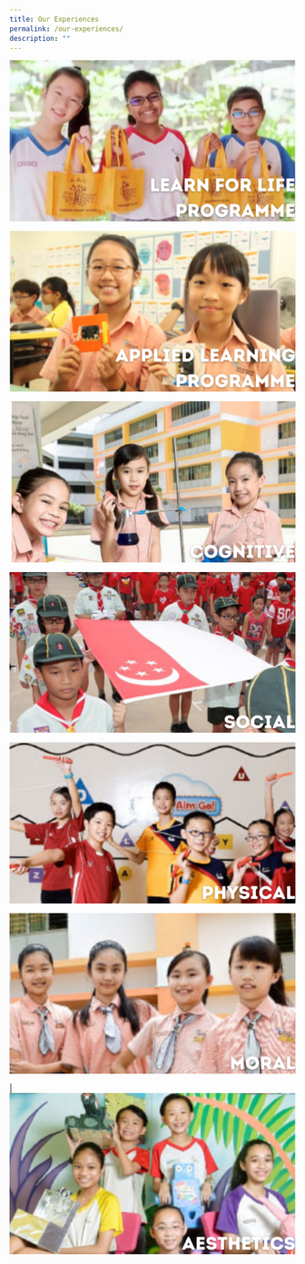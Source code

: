 ```yaml
---
title: Our Experiences
permalink: /our-experiences/
description: ""
---
```

[![](/images/LLP.png)](https://staging.d21co4ykjghpsi.amplifyapp.com/our-experiences/llp/) 
 
 [![](/images/Applied%20Leaning%20Programme.png)](https://staging.d21co4ykjghpsi.amplifyapp.com/our-experiences/alp/)

[![](/images/Cognitive.png)](https://staging.d21co4ykjghpsi.amplifyapp.com/our-experiences/cognitive/cognitive/)

[![](/images/social.png)](https://staging.d21co4ykjghpsi.amplifyapp.com/our-experiences/social/)

[![](/images/physical.png)](https://staging.d21co4ykjghpsi.amplifyapp.com/our-experiences/physical/)

[![](/images/moral.png)](https://staging.d21co4ykjghpsi.amplifyapp.com/our-experiences/moral/)

|[![](/images/aesthetics.png)](https://staging.d21co4ykjghpsi.amplifyapp.com/our-experiences/aesthetics/)